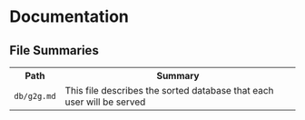 Documentation
=============

File Summaries
--------------

<table>
  <tbody>
    <tr>
      <th>Path</th>
      <th>Summary</th>
    </tr>
    <tr>
      <td>
        <code>db/g2g.md</code>
      </td>
      <td>This file describes the sorted database that each user will be served</td>
    </tr>
  </tbody>
</table>